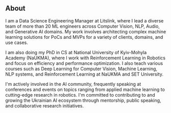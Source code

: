 ## About

I am a Data Science Engineering Manager at Litslink, where I lead a diverse team of more than 20 ML engineers across Computer Vision, NLP, Audio, and Generative AI domains. My work involves architecting complex machine learning solutions for PoCs and MVPs for a variety of clients, domains, and use cases.

I am also doing my PhD in CS at National University of Kyiv-Mohyla Academy (NaUKMA), where I work with Reinforcement Learning in Robotics and focus on efficiency and performance optimization. I also teach various courses such as Deep Learning for Computer Vision, Machine Learning, NLP systems, and Reinforcement Learning at NaUKMA and SET University.

I'm actively involved in the AI community, frequently speaking at conferences and events on topics ranging from applied machine learning to cutting-edge research in robotics. I'm committed to contributing to and growing the Ukrainian AI ecosystem through mentorship, public speaking, and collaborative research initiatives.
